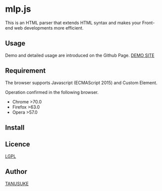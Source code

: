 mlp.js
====
This is an HTML parser that extends HTML syntax and makes your Front-end web developments more efficient.  


## Usage
Demo and detailed usage are introduced on the Github Page.
[DEMO SITE](https://snst-lab.github.io/mlp.js/public/)


## Requirement
The browser supports Javascript (ECMAScript 2015) and Custom Element.

Operation confirmed in the following browser.
- Chrome >70.0
- Firefox >63.0
- Opera >57.0  

## Install


## Licence
[LGPL](https://www.gnu.org/licenses/lgpl-3.0.html)  


## Author
[TANUSUKE](https://github.com/snst-lab)  

